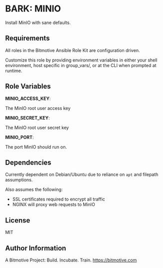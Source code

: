 BARK: MINIO
=========

Install MinIO with sane defaults.

Requirements
------------

All roles in the Bitmotive Ansible Role Kit are configuration driven.

Customize this role by providing environment variables in either your
shell environment, host specific in group_vars/, or at the CLI when
prompted at runtime. 

Role Variables
--------------

**MINIO_ACCESS_KEY**:

The MinIO root user access key

**MINIO_SECRET_KEY**:

The MinIO root user secret key

**MINIO_PORT**:

The port MinIO should run on.


Dependencies
------------

Currently dependent on Debian/Ubuntu due to reliance on `apt` and filepath 
assumptions. 

Also assumes the following:

- SSL certificates required to encrypt all traffic
- NGINX will proxy web requests to MinIO

License
-------

MIT

Author Information
------------------

A Bitmotive Project: Build. Incubate. Train.
https://bitmotive.com 
